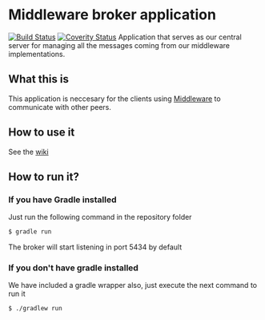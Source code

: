 # Middleware broker application
[![Build Status](https://travis-ci.org/POPBL-6/broker.svg?branch=master)](https://travis-ci.org/POPBL-6/broker)
[![Coverity Status](https://scan.coverity.com/projects/8889/badge.svg)](https://scan.coverity.com/projects/popbl-6-broker)
Application that serves as our central server for managing all the messages coming from our middleware implementations.

## What this is
This application is neccesary for the clients using <a href=https://github.com/POPBL-6/middleware>Middleware</a>
to communicate with other peers.

## How to use it
See the <a href=https://github.com/POPBL-6/broker/wiki/2-.-How-to-use-the-broker>wiki</a>

## How to run it?
### If you have Gradle installed
Just run the following command in the repository folder
```sh
$ gradle run
```
The broker will start listening in port 5434 by default

### If you don't have gradle installed
We have included a gradle wrapper also, just execute the next command to run it
```sh
$ ./gradlew run
```
 
